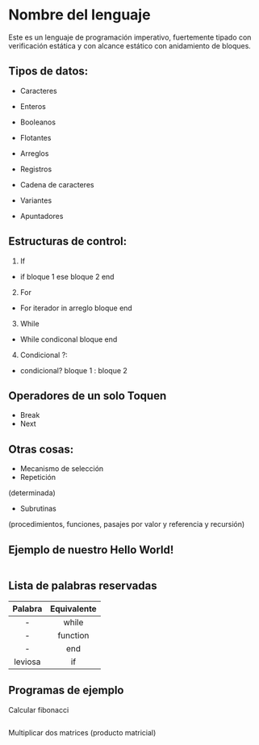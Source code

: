 # Nombre del lenguaje

Este es un lenguaje de programación imperativo, fuertemente tipado con verificación estática y con alcance estático con anidamiento de bloques.

## Tipos de datos:

- Caracteres
- Enteros
- Booleanos
- Flotantes

- Arreglos
- Registros
- Cadena de caracteres
- Variantes
- Apuntadores

## Estructuras de control:
1. If
- if bloque 1 ese bloque 2 end
2. For
- For iterador in arreglo bloque end
3. While
- While condiconal bloque end
4. Condicional ?:
- condicional? bloque 1 : bloque 2
## Operadores de un solo Toquen
- Break
- Next

## Otras cosas:

- Mecanismo de selección
- Repetición 

(determinada)
- Subrutinas 

(procedimientos, funciones, pasajes por valor y referencia y recursión)

## Ejemplo de nuestro Hello World!

```

```

## Lista de palabras reservadas

| Palabra | Equivalente |
|:----:|:--:|
| - | while |
| - | function |
| - | end |
| leviosa | if |

## Programas de ejemplo

Calcular fibonacci
```
```

Multiplicar dos matrices (producto matricial)
```
```
